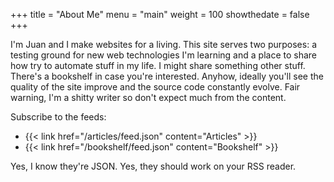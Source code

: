 +++
title = "About Me"
menu = "main"
weight = 100
showthedate = false
+++

I'm Juan and I make websites for a living. This site serves two purposes: a testing ground for new web technologies I'm learning and a place to share how try to automate stuff in my life. I might share something other stuff. There's a bookshelf in case you're interested. Anyhow, ideally you'll see the quality of the site improve and the source code constantly evolve. Fair warning, I'm a shitty writer so don't expect much from the content.

Subscribe to the feeds:

* {{< link href="/articles/feed.json" content="Articles" >}}
* {{< link href="/bookshelf/feed.json" content="Bookshelf" >}}

Yes, I know they're JSON. Yes, they should work on your RSS reader.